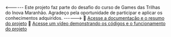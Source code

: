 <------ Este projeto faz parte do desafio do curso de Games das Trilhas do Inova Maranhão. Agradeço pela oportunidade de participar e aplicar os conhecimentos adquiridos. ------>
📄 [Acesse a documentação e o resumo do projeto](https://drive.google.com/drive/folders/1rltTZ1zeu1MaXRjvEL5wmijxR0S-RcsA)
  🎥 [Acesse um vídeo demonstrando os códigos e o funcionamento do projeto](https://www.youtube.com/watch?v=ZJRXiZhzkrQ)

